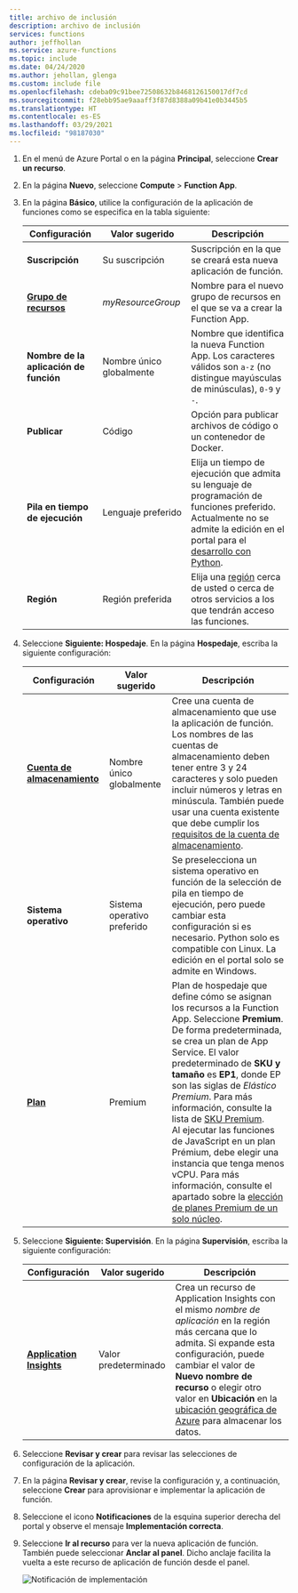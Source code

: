 ```yaml
---
title: archivo de inclusión
description: archivo de inclusión
services: functions
author: jeffhollan
ms.service: azure-functions
ms.topic: include
ms.date: 04/24/2020
ms.author: jehollan, glenga
ms.custom: include file
ms.openlocfilehash: cdeba09c91bee72508632b8468126150017df7cd
ms.sourcegitcommit: f28ebb95ae9aaaff3f87d8388a09b41e0b3445b5
ms.translationtype: HT
ms.contentlocale: es-ES
ms.lasthandoff: 03/29/2021
ms.locfileid: "98187030"
---
```

1. En el menú de Azure Portal o en la página **Principal**, seleccione **Crear un recurso**.

1. En la página **Nuevo**, seleccione **Compute** > **Function App**.

1. En la página **Básico**, utilice la configuración de la aplicación de funciones como se especifica en la tabla siguiente:

    | Configuración      | Valor sugerido  | Descripción |
    | ------------ | ---------------- | ----------- |
    | **Suscripción** | Su suscripción | Suscripción en la que se creará esta nueva aplicación de función. |
    | **[Grupo de recursos](../articles/azure-resource-manager/management/overview.md)** |  *myResourceGroup* | Nombre para el nuevo grupo de recursos en el que se va a crear la Function App. |
    | **Nombre de la aplicación de función** | Nombre único globalmente | Nombre que identifica la nueva Function App. Los caracteres válidos son `a-z` (no distingue mayúsculas de minúsculas), `0-9` y `-`.  |
    |**Publicar**| Código | Opción para publicar archivos de código o un contenedor de Docker. |
    | **Pila en tiempo de ejecución** | Lenguaje preferido | Elija un tiempo de ejecución que admita su lenguaje de programación de funciones preferido. Actualmente no se admite la edición en el portal para el [desarrollo con Python](../articles/azure-functions/functions-reference-python.md).|
    |**Región**| Región preferida | Elija una [región](https://azure.microsoft.com/regions/) cerca de usted o cerca de otros servicios a los que tendrán acceso las funciones. |

1. Seleccione **Siguiente: Hospedaje**. En la página **Hospedaje**, escriba la siguiente configuración:

    | Configuración      | Valor sugerido  | Descripción |
    | ------------ | ---------------- | ----------- |
    | **[Cuenta de almacenamiento](../articles/storage/common/storage-account-create.md)** |  Nombre único globalmente |  Cree una cuenta de almacenamiento que use la aplicación de función. Los nombres de las cuentas de almacenamiento deben tener entre 3 y 24 caracteres y solo pueden incluir números y letras en minúscula. También puede usar una cuenta existente que debe cumplir los [requisitos de la cuenta de almacenamiento](../articles/azure-functions/storage-considerations.md#storage-account-requirements). |
    |**Sistema operativo**| Sistema operativo preferido | Se preselecciona un sistema operativo en función de la selección de pila en tiempo de ejecución, pero puede cambiar esta configuración si es necesario. Python solo es compatible con Linux. La edición en el portal solo se admite en Windows.|
    | **[Plan](../articles/azure-functions/functions-scale.md)** | Premium | Plan de hospedaje que define cómo se asignan los recursos a la Function App. Seleccione **Premium**. De forma predeterminada, se crea un plan de App Service. El valor predeterminado de **SKU y tamaño** es **EP1**, donde EP son las siglas de _Elástico Premium_. Para más información, consulte la lista de [SKU Premium](../articles/azure-functions/functions-premium-plan.md#available-instance-skus).<br/>Al ejecutar las funciones de JavaScript en un plan Prémium, debe elegir una instancia que tenga menos vCPU. Para más información, consulte el apartado sobre la [elección de planes Premium de un solo núcleo](../articles/azure-functions/functions-reference-node.md#considerations-for-javascript-functions).  |

1. Seleccione **Siguiente: Supervisión**. En la página **Supervisión**, escriba la siguiente configuración:

    | Configuración      | Valor sugerido  | Descripción |
    | ------------ | ---------------- | ----------- |
    | **[Application Insights](../articles/azure-functions/functions-monitoring.md)** | Valor predeterminado | Crea un recurso de Application Insights con el mismo *nombre de aplicación* en la región más cercana que lo admita. Si expande esta configuración, puede cambiar el valor de **Nuevo nombre de recurso**  o elegir otro valor en **Ubicación** en la [ubicación geográfica de Azure](https://azure.microsoft.com/global-infrastructure/geographies/) para almacenar los datos. |

1. Seleccione **Revisar y crear** para revisar las selecciones de configuración de la aplicación.

1. En la página **Revisar y crear**, revise la configuración y, a continuación, seleccione **Crear** para aprovisionar e implementar la aplicación de función.

1. Seleccione el icono **Notificaciones** de la esquina superior derecha del portal y observe el mensaje **Implementación correcta**.

1. Seleccione **Ir al recurso** para ver la nueva aplicación de función. También puede seleccionar **Anclar al panel**. Dicho anclaje facilita la vuelta a este recurso de aplicación de función desde el panel.

    ![Notificación de implementación](./media/functions-premium-create/function-app-create-notification2.png)
